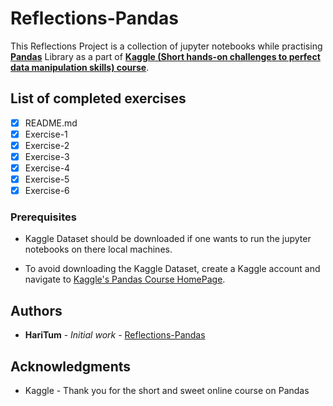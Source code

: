 # Reflections-Pandas

This Reflections Project is a collection of jupyter notebooks while practising **[Pandas](https://pandas.pydata.org/)** Library as a part of **[Kaggle (Short hands-on challenges to perfect data manipulation skills) course](https://www.kaggle.com/learn/pandas)**.   

## List of completed exercises

- [x] README.md
- [x] Exercise-1
- [x] Exercise-2
- [x] Exercise-3
- [x] Exercise-4
- [x] Exercise-5
- [x] Exercise-6

### Prerequisites

- Kaggle Dataset should be downloaded if one wants to run the jupyter notebooks on there local machines. 

- To avoid downloading the Kaggle Dataset, create a Kaggle account and navigate to [Kaggle's Pandas Course HomePage](https://www.kaggle.com/learn/pandas).  


## Authors

* **HariTum** - *Initial work* - [Reflections-Pandas](https://github.com/haritum/Reflections-Pandas)


## Acknowledgments

* Kaggle - Thank you for the short and sweet online course on Pandas

